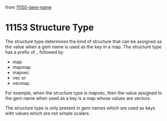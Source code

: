 from [11150-gem-name](11150-gem-name.md)
# 11153 Structure Type

The structure type determines the kind of structure that can be assigned as the value when a gem name is used as the key in a map. The structure type has a prefix of \_ followed by

- map
- mapmap
- mapvec
- vec or
- vecmap.

For example, when the structure type is mapvec, then the value assigned to the gem name when used as a key is a map whose values are vectors.

The structure type is only present in gem names which are used as keys with values which are not simple scalars.
